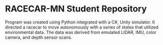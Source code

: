 # RACECAR-MN Student Repository
Program was created using Python integrated with a C#, Unity simulator. It directed a racecar to move autonomously with a series of states that utilized environmental data. The data was derived from emulated LIDAR, IMU, color camera, and depth sensor scans.
